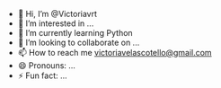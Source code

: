 - 👋 Hi, I’m @Victoriavrt
- 👀 I’m interested in ...
- 🌱 I’m currently learning Python
- 💞️ I’m looking to collaborate on ...
- 📫 How to reach me victoriavelascotello@gmail.com
- 😄 Pronouns: ...
- ⚡ Fun fact: ...

<!---
Victoriavrt/Victoriavrt is a ✨ special ✨ repository because its `README.md` (this file) appears on your GitHub profile.
You can click the Preview link to take a look at your changes.
--->
